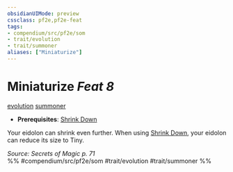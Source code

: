 ```yaml
---
obsidianUIMode: preview
cssclass: pf2e,pf2e-feat
tags:
- compendium/src/pf2e/som
- trait/evolution
- trait/summoner
aliases: ["Miniaturize"]
---
```

# Miniaturize  *Feat 8*  
[evolution](../../rules/traits/evolution-som.md)  [summoner](../../rules/traits/summoner-som.md)  

- **Prerequisites**: [Shrink Down](shrink-down-som.md)

Your eidolon can shrink even further. When using [Shrink Down](shrink-down-som.md), your eidolon can reduce its size to Tiny.

*Source: Secrets of Magic p. 71*  
%% #compendium/src/pf2e/som #trait/evolution #trait/summoner %%